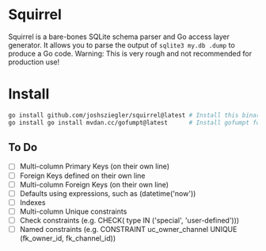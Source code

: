 # Squirrel

Squirrel is a bare-bones SQLite schema parser and Go access layer generator.
It allows you to parse the output of `sqlite3 my.db .dump` to produce a Go code.
Warning: This is very rough and not recommended for production use!

# Install

```bash
go install github.com/joshsziegler/squirrel@latest # Install this binary
go install go install mvdan.cc/gofumpt@latest      # Install gofumpt for formatting output
```

## To Do

- [ ] Multi-column Primary Keys (on their own line)
- [ ] Foreign Keys defined on their own line
- [ ] Multi-column Foreign Keys (on their own line)
- [ ] Defaults using expressions, such as (datetime('now'))
- [ ] Indexes
- [ ] Multi-column Unique constraints
- [ ] Check constraints (e.g. CHECK( type IN ('special', 'user-defined')))
- [ ] Named constraints (e.g. CONSTRAINT uc_owner_channel UNIQUE (fk_owner_id, fk_channel_id))
